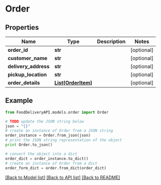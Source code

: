 # Order


## Properties

Name | Type | Description | Notes
------------ | ------------- | ------------- | -------------
**order_id** | **str** |  | [optional] 
**customer_name** | **str** |  | [optional] 
**delivery_address** | **str** |  | [optional] 
**pickup_location** | **str** |  | [optional] 
**order_details** | [**List[OrderItem]**](OrderItem.md) |  | [optional] 

## Example

```python
from FoodDeliveryAPI.models.order import Order

# TODO update the JSON string below
json = "{}"
# create an instance of Order from a JSON string
order_instance = Order.from_json(json)
# print the JSON string representation of the object
print Order.to_json()

# convert the object into a dict
order_dict = order_instance.to_dict()
# create an instance of Order from a dict
order_form_dict = order.from_dict(order_dict)
```
[[Back to Model list]](../README.md#documentation-for-models) [[Back to API list]](../README.md#documentation-for-api-endpoints) [[Back to README]](../README.md)


